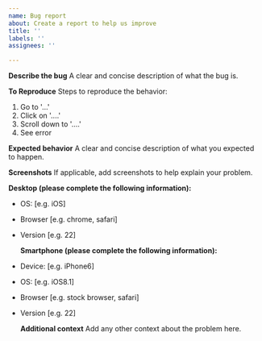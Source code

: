 ```yaml
---
name: Bug report
about: Create a report to help us improve
title: ''
labels: ''
assignees: ''

---
```


**Describe the bug**
  A clear and concise description of what the bug is.
  
  **To Reproduce**
Steps to reproduce the behavior:
  1. Go to '...'
  2. Click on '....'
  3. Scroll down to '....'
  4. See error
  
  **Expected behavior**
  A clear and concise description of what you expected to happen.
  
  **Screenshots**
  If applicable, add screenshots to help explain your problem.
  
  **Desktop (please complete the following information):**
  - OS: [e.g. iOS]
- Browser [e.g. chrome, safari]
- Version [e.g. 22]
  
  **Smartphone (please complete the following information):**
- Device: [e.g. iPhone6]
- OS: [e.g. iOS8.1]
- Browser [e.g. stock browser, safari]
- Version [e.g. 22]
  
  **Additional context**
  Add any other context about the problem here.
